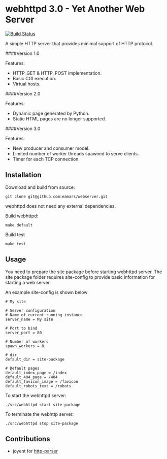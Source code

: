 webhttpd 3.0 - Yet Another Web Server
===========

[![Build Status](https://travis-ci.org/eamars/webserver.svg?branch=3.0)](https://travis-ci.org/eamars/webserver)

A simple HTTP server that provides minimal support of HTTP protocol.

####Version 1.0

Features:
- HTTP_GET & HTTP_POST implementation.
- Basic CGI execution.
- Virtual hosts.

####Version 2.0

Features:
- Dynamic page generated by Python.
- Static HTML pages are no longer supported.

####Version 3.0

Features:
- New producer and consumer model.
- Limited number of worker threads spawned to serve clients.
- Timer for each TCP connection.


Installation
------------

Download and build from source:

    git clone git@github.com:eamars/webserver.git

webhttpd does not need any external dependencies.

Build webhttpd:

    make default

Build test

    make test

Usage
-----

You need to prepare the site package before starting webhttpd server. The site package folder requires site-config to provide basic information for starting a web server.

An example site-config is shown below

```dosini
# My site

# Server configuration
# Name of current running instance
server_name = My site

# Port to bind
server_port = 80

# Number of workers
spawn_workers = 8

# dir
default_dir = site-package

# Default pages
default_index_page = /index
default_404_page = /404
default_favicon_image = /favicon
default_robots_text = /robots
```

To start the webhttpd server:

    ./src/webhttpd start site-package

To terminate the webhttp server:

    ./src/webhttpd stop site-package


Contributions
-------------

- joyent for [http-parser](https://github.com/joyent/http-parser)
